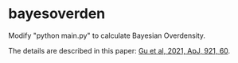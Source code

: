# bayesoverden

Modify "python main.py" to calculate Bayesian Overdensity.

The details are described in this paper: [Gu et al, 2021, ApJ, 921, 60](https://ui.adsabs.harvard.edu/abs/2021ApJ...921...60G/abstract).



